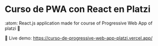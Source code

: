 # Curso de PWA con React en Platzi 

:atom: React.js application made for course of Progressive Web App of platzi :rocket:

:mag_right: Live demo: https://curso-de-progressive-web-app-platzi.vercel.app/
